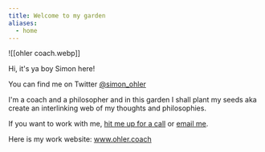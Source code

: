 ```yaml
---
title: Welcome to my garden
aliases:
  - home
---
```

![[ohler coach.webp]]

Hi, it's ya boy Simon here!

You can find me on Twitter [@simon_ohler](twitter.com/simon_ohler)

I'm a coach and a philosopher and in this garden I shall plant my seeds aka create an interlinking web of my thoughts and philosophies.

If you want to work with me, [hit me up for a call](cal.com/simonohler) or [email me](mailto:simon@ohler.coach). 

Here is my work website: www.ohler.coach

